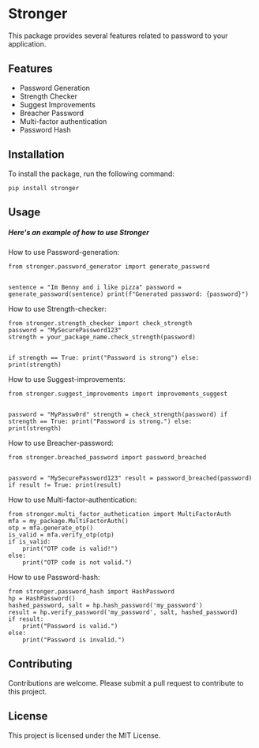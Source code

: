 <!DOCTYPE html>
<html lang="en">
<head>
<meta charset="UTF-8">
</head>
<body>
<h1>Stronger</h1>
<p>This package provides several features related to password to your application.</p>

<h2>Features</h2>
<ul>
    <li>Password Generation</li>
    <li>Strength Checker</li>
    <li>Suggest Improvements</li>
    <li>Breacher Password</li>
    <li>Multi-factor authentication</li>
    <li>Password Hash</li>
</ul>

<h2>Installation</h2>
<p>To install the package, run the following command:</p>
<code>pip install stronger</code>

<h2>Usage</h2>
<h5>Here's an example of how to use Stronger</h5>

<p>How to use Password-generation:</p>
<code>from stronger.password_generator import generate_password

sentence = "Im Benny and i like pizza"
password = generate_password(sentence)
print(f"Generated password: {password}")
</code>

<p>How to use Strength-checker:</p>
<code>from stronger.strength_checker import check_strength
password = "MySecurePassword123"
strength = your_package_name.check_strength(password)

if strength == True:
    print("Password is strong")
else:
    print(strength)
</code>

<p>How to use Suggest-improvements:</p>
<code>from stronger.suggest_improvements import improvements_suggest

password = "MyPassw0rd"
strength = check_strength(password)
if strength == True:
    print("Password is strong.")
else:
    print(strength)</code>


<p>How to use Breacher-password:</p>
<code>from stronger.breached_password import password_breached

password = "MySecurePassword123"
result = password_breached(password)
if result != True:
    print(result)
</code>


<p>How to use Multi-factor-authentication:</p>
<code>from stronger.multi_factor_authetication import MultiFactorAuth
mfa = my_package.MultiFactorAuth()
otp = mfa.generate_otp()
is_valid = mfa.verify_otp(otp)
if is_valid:
    print("OTP code is valid!")
else:
    print("OTP code is not valid.")
</code>


<p>How to use Password-hash:</p>
<code>from stronger.password_hash import HashPassword
hp = HashPassword()
hashed_password, salt = hp.hash_password('my_password')
result = hp.verify_password('my_password', salt, hashed_password)
if result:
    print("Password is valid.")
else:
    print("Password is invalid.")
</code>


<h2>Contributing</h2>
<p>Contributions are welcome. Please submit a pull request to contribute to this project.</p>

<h2>License</h2>
<p>This project is licensed under the MIT License.</p>
</body>
</html>
